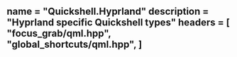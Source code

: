name = "Quickshell.Hyprland"
description = "Hyprland specific Quickshell types"
headers = [
	"focus_grab/qml.hpp",
	"global_shortcuts/qml.hpp",
]
-----
